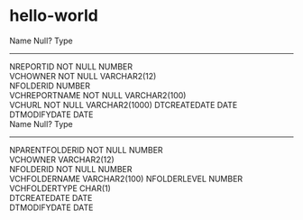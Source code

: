 # hello-world
Name          Null?    Type           
------------- -------- -------------- 
NREPORTID     NOT NULL NUMBER         
VCHOWNER      NOT NULL VARCHAR2(12)   
NFOLDERID              NUMBER         
VCHREPORTNAME NOT NULL VARCHAR2(100)  
VCHURL        NOT NULL VARCHAR2(1000) 
DTCREATEDATE           DATE           
DTMODIFYDATE           DATE           
Name            Null?    Type          
--------------- -------- ------------- 
NPARENTFOLDERID NOT NULL NUMBER        
VCHOWNER                 VARCHAR2(12)  
NFOLDERID       NOT NULL NUMBER        
VCHFOLDERNAME            VARCHAR2(100) 
NFOLDERLEVEL             NUMBER        
VCHFOLDERTYPE            CHAR(1)       
DTCREATEDATE             DATE          
DTMODIFYDATE             DATE   
